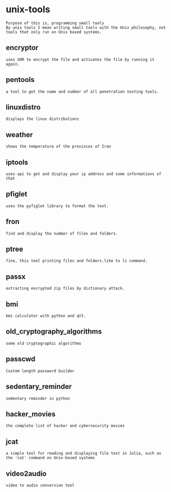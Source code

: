 # unix-tools
	Purpose of this is, programming small tools
	By unix tools I mean writing small tools with the Unix philosophy, not tools that only run on Unix based systems.

## encryptor 

	uses XOR to encrypt the file and activates the file by running it again.
	
## pentools

	a tool to get the name and number of all penetration testing tools.

## linuxdistro
	
	displays the linux distributions
		
## weather 

    shows the temperature of the provinces of Iran

## iptools

    uses api to get and display your ip address and some informations of that

## pfiglet

	uses the pyfiglet library to format the text.

## fron

	find and display the number of files and folders.
	
## ptree

	fine, this tool printing files and folders.like to ls command.

## passx

	extracting encrypted zip files by dictionary attack.

## bmi

	bmi calculator with python and qt5.

## old_cryptography_algorithms
	
	some old cryptographic algorithms

## passcwd
	
	Custom length password builder

## sedentary_reminder

	sedentary reminder in python
	
## hacker_movies

	the complete list of hacker and cybersecurity movies	

## jcat

	a simple tool for reading and displaying file text in Julia, such as the 'cat' command on Unix-based systems

## video2audio

	video to audio conversion tool

